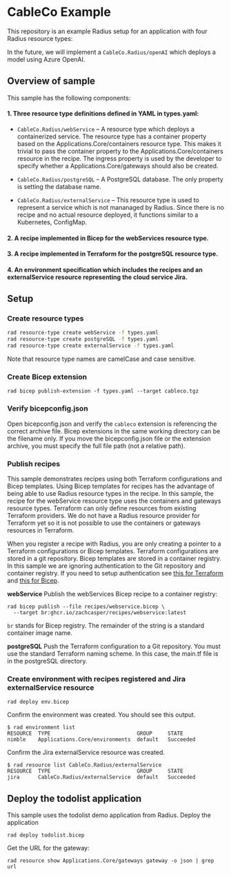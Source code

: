 # CableCo Example
This repository is an example Radius setup for an application with four Radius resource types:
 

In the future, we will implement a `CableCo.Radius/openAI` which deploys a model using Azure OpenAI.

## Overview of sample

This sample has the following components:

#### 1. Three resource type definitions defined in YAML in types.yaml: 

* `CableCo.Radius/webService` – A resource type which deploys a containerized service. The resource type has a container property based on the Applications.Core/containers resource type. This makes it trivial to pass the container property to the Applications.Core/containers resource in the recipe. The ingress property is used by the developer to specify whether a Applications.Core/gateways should also be created. 

* `CableCo.Radius/postgreSQL` – A PostgreSQL database. The only property is setting the database name.

* `CableCo.Radius/externalService` – This resource type is used to represent a service which is not mananaged by Radius. Since there is no recipe and no actual resource deployed, it functions similar to a Kubernetes, ConfigMap.

#### 2. A recipe implemented in Bicep for the webServices resource type. 

#### 3. A recipe implemented in Terraform for the postgreSQL resource type.

#### 4. An environment specification which includes the recipes and an externalService resource representing the cloud service Jira.

## Setup
### Create resource types

```bash
rad resource-type create webService -f types.yaml
rad resource-type create postgreSQL -f types.yaml
rad resource-type create externalService -f types.yaml
```
Note that resource type names are camelCase and case sensitive.

### Create Bicep extension
```
rad bicep publish-extension -f types.yaml --target cableco.tgz
```

### Verify bicepconfig.json
Open bicepconfig.json and verify the `cableco` extension is referencing the correct archive file. Bicep extensions in the same working directory can be the filename only. If you move the bicepconfig.json file or the extension archive, you must specify the full file path (not a relative path).

### Publish recipes
This sample demonstrates recipes using both Terraform configurations and Bicep templates. Using Bicep templates for recipes has the advantage of being able to use Radius resource types in the recipe. In this sample, the recipe for the webService resource type uses the containers and gateways resource types. Terraform can only define resources from existing Terraform providers. We do not have a Radius resource provider for Terraform yet so it is not possible to use the containers or gateways resources in Terraform.

When you register a recipe with Radius, you are only creating a pointer to a Terraform configurations or Bicep templates. Terraform configurations are stored in a git repository. Bicep templates are stored in a container registry. In this sample we are ignoring authentication to the Git repository and container registry. If you need to setup authentication see [this for Terraform](https://docs.radapp.io/guides/recipes/terraform/howto-private-registry/) and [this for Bicep](https://docs.radapp.io/guides/recipes/howto-private-bicep-registry/).

**webService**
Publish the webServices Bicep recipe to a container registry:
```
rad bicep publish --file recipes/webservice.bicep \
  --target br:ghcr.io/zachcasper/recipes/webservice:latest
```
`br` stands for Bicep registry. The remainder of the string is a standard container image name.

**postgreSQL**
Push the Terraform configuration to a Git repository. You must use the standard Terraform naming scheme. In this case, the main.tf file is in the postgreSQL directory. 

### Create environment with recipes registered and Jira externalService resource
```
rad deploy env.bicep
```
Confirm the environment was created. You should see this output.
```
$ rad environment list
RESOURCE  TYPE                            GROUP     STATE
nimble    Applications.Core/environments  default   Succeeded
```
Confirm the Jira externalService resource was created.
```
$ rad resource list CableCo.Radius/externalService
RESOURCE  TYPE                            GROUP     STATE
jira      CableCo.Radius/externalService  default   Succeeded
```

## Deploy the todolist application
This sample uses the todolist demo application from Radius. Deploy the application
```
rad deploy todolist.bicep
```
Get the URL for the gateway:
```
rad resource show Applications.Core/gateways gateway -o json | grep url
```
